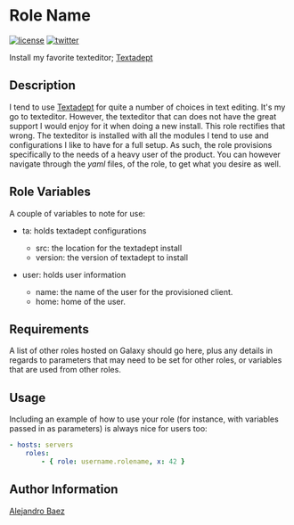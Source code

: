 Role Name
=========
[![license][2i]][2p]
[![twitter][3i]][3p]

Install my favorite texteditor; [Textadept][4]

Description
-----------

I tend to use [Textadept][4] for quite a number of choices in text editing. It's my go to texteditor. However, the texteditor that can does not have the great support I would enjoy for it when doing a new install. This role rectifies that wrong. The texteditor is installed with all the modules I tend to use and configurations I like to have for a full setup. As such, the role provisions specifically to the needs of a heavy user of the product. You can however navigate through the *yaml* files, of the role, to get what you desire as well.

Role Variables
--------------

A couple of variables to note for use:

* ta: holds textadept configurations
  * src: the location for  the textadept install
  * version: the version of textadept to install

* user: holds user information
  * name: the name of the user for the provisioned client.
  * home: home of the user.


Requirements
------------

A list of other roles hosted on Galaxy should go here, plus any details in regards to parameters that may need to be set for other roles, or variables that are used from other roles.

Usage
-----

Including an example of how to use your role (for instance, with variables passed in as parameters) is always nice for users too:

``` yaml
- hosts: servers
    roles:
        - { role: username.rolename, x: 42 }
```

Author Information
------------------

[Alejandro Baez][1]

[1]: https://keybase.io/baez
[2i]: https://img.shields.io/badge/license-BSD_2-green.svg
[2p]: ./LICENSE
[3i]: https://img.shields.io/badge/twitter-a_baez-blue.svg
[3p]: https://twitter.com/a_baez
[4]: http://foicica.com/textadept
